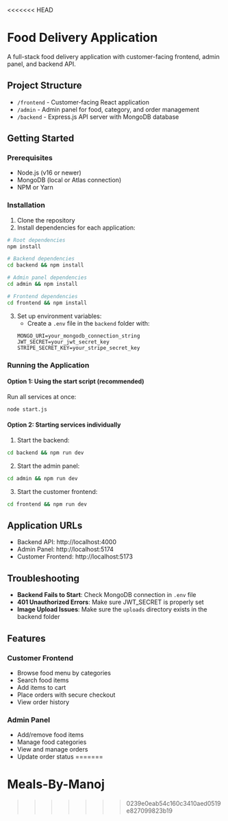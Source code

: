 <<<<<<< HEAD
# Food Delivery Application

A full-stack food delivery application with customer-facing frontend, admin panel, and backend API.

## Project Structure

- `/frontend` - Customer-facing React application
- `/admin` - Admin panel for food, category, and order management
- `/backend` - Express.js API server with MongoDB database

## Getting Started

### Prerequisites

- Node.js (v16 or newer)
- MongoDB (local or Atlas connection)
- NPM or Yarn

### Installation

1. Clone the repository
2. Install dependencies for each application:

```bash
# Root dependencies
npm install

# Backend dependencies
cd backend && npm install

# Admin panel dependencies
cd admin && npm install

# Frontend dependencies
cd frontend && npm install
```

3. Set up environment variables:
   - Create a `.env` file in the `backend` folder with:
   ```
   MONGO_URI=your_mongodb_connection_string
   JWT_SECRET=your_jwt_secret_key
   STRIPE_SECRET_KEY=your_stripe_secret_key
   ```

### Running the Application

#### Option 1: Using the start script (recommended)

Run all services at once:

```bash
node start.js
```

#### Option 2: Starting services individually

1. Start the backend:
```bash
cd backend && npm run dev
```

2. Start the admin panel:
```bash
cd admin && npm run dev
```

3. Start the customer frontend:
```bash
cd frontend && npm run dev
```

## Application URLs

- Backend API: http://localhost:4000
- Admin Panel: http://localhost:5174
- Customer Frontend: http://localhost:5173

## Troubleshooting

- **Backend Fails to Start**: Check MongoDB connection in `.env` file
- **401 Unauthorized Errors**: Make sure JWT_SECRET is properly set
- **Image Upload Issues**: Make sure the `uploads` directory exists in the backend folder

## Features

### Customer Frontend

- Browse food menu by categories
- Search food items
- Add items to cart
- Place orders with secure checkout
- View order history

### Admin Panel

- Add/remove food items
- Manage food categories
- View and manage orders
- Update order status
=======
# Meals-By-Manoj
>>>>>>> 0239e0eab54c160c3410aed0519e827099823b19
